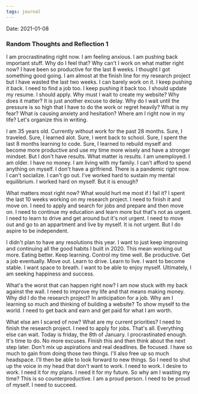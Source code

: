 ```yaml
---
tags: journal
---
```

Date: 2021-01-08

###  Random Thoughts and Reflection 1

I am procrastinating right now. I am feeling anxious. I am pushing back important stuff. Why do I feel that? Why can't I work on what matter right now? I have been so productive for the last 8 weeks. I thought I got something good going. I am almost at the finish line for my research project but I have wasted the last two weeks. I can barely work on it. I keep pushing it back. I need to find a job too. I keep pushing it back too. I should update my resume. I should apply. Why must I wait to create my website? Why does it matter? It is just another excuse to delay. Why do I wait until the pressure is so high that I have to do the work or regret heavily? What is my fear? What is causing anxiety and hesitation? Where am I right now in my life? Let's organize this in writing.

I am 35 years old. Currently without work for the past 28 months. Sure, I traveled. Sure, I learned alot. Sure, I went back to school. Sure, I spent the last 8 months learning to code. Sure, I learned to rebuild myself and become more productive and use my time more wisely and have a stronger mindset. But I don't have results. What matter is results. I am unemployed. I am older. I have no money. I am living with my family. I can't afford to spend anything on myself. I don't have a girlfriend. There is a pandemic right now. I can't socialize. I can't go out. I've worked hard to sustain my mental equilibrium. I worked hard on myself. But it is enough?

What matters most right now? What would hurt me most if I fail it? I spent the last 10 weeks working on my research project. I need to finish it and move on. I need to apply and search for jobs and prepare and then move on. I need to continue my education and learn more but that's not as urgent. I need to learn to drive and get around but it's not urgent. I need to move out and go to an appartment and live by myself. It is not urgent. But I do aspire to be independent.

I didn't plan to have any resolutions this year. I want to just keep improving and continuing all the good habits I built in 2020. This mean working out more. Eating better. Keep learning. Control my time well. Be productive. Get a job eventually. Move out. Learn to drive. Learn to live. I want to become stable. I want space to breath. I want to be able to enjoy myself. Ultimately, I am seeking happiness and success.

What's the worst that can happen right now? I am now stuck with my back against the wall. I need to improve my life and that means making money. Why did I do the research project? In anticipation for a job. Why am I learning so much and thinking of building a website? To show myself to the world. I need to get back and earn and get paid for what I am worth.

What else am I scared of now? What are my current priorities? I need to finish the research project. I need to apply for jobs. That's all. Everything else can wait. Today is friday, the 8th of January. I procrastinated enough. It's time to do. No more excuses. Finish this and then think about the next step later. Don't mix up aspirations and real deadlines. Be focused. I have so much to gain from doing those two things. I'll also free up so much headspace. I'll then be able to look forward to new things. So I need to shut up the voice in my head that don't want to work. I need to work. I desire to work. I need it for my plans. I need it for my future. So why am I wasting my time? This is so counterproductive. I am a proud person. I need to be proud of myself. I need to succeed.